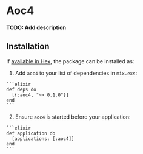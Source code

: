 # Aoc4

**TODO: Add description**

## Installation

If [available in Hex](https://hex.pm/docs/publish), the package can be installed as:

  1. Add `aoc4` to your list of dependencies in `mix.exs`:

    ```elixir
    def deps do
      [{:aoc4, "~> 0.1.0"}]
    end
    ```

  2. Ensure `aoc4` is started before your application:

    ```elixir
    def application do
      [applications: [:aoc4]]
    end
    ```

